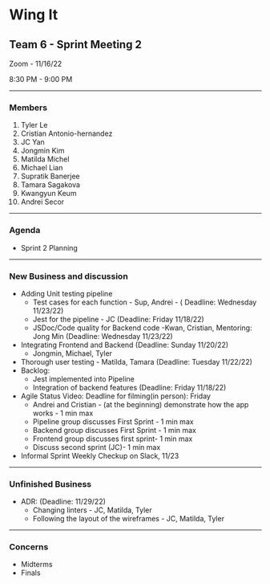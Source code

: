 # Wing It

## Team 6 - Sprint Meeting 2

Zoom - 11/16/22

8:30 PM - 9:00 PM

<hr>

### Members

1. Tyler Le
2. Cristian Antonio-hernandez
3. JC Yan
4. Jongmin Kim
5. Matilda Michel
6. Michael Lian
7. Supratik Banerjee 
8. Tamara Sagakova
9. Kwangyun Keum 
10. Andrei Secor

<hr>

### Agenda 
- Sprint 2 Planning

<hr>

### New Business and discussion
- Adding Unit testing pipeline
  - Test cases for each function - Sup, Andrei - ( Deadline: Wednesday 11/23/22)
  - Jest for the pipeline - JC (Deadline: Friday 11/18/22)
  - JSDoc/Code quality for Backend code -Kwan, Cristian, Mentoring: Jong Min (Deadline: Wednesday 11/23/22)
- Integrating Frontend and Backend (Deadline: Sunday 11/20/22)
  - Jongmin, Michael, Tyler
- Thorough user testing - Matilda, Tamara (Deadline: Tuesday 11/22/22)
- Backlog:
  - Jest implemented into Pipeline
  - Integration of backend features (Deadline: Friday 11/18/22)
- Agile Status Video: Deadline for filming(in person): Friday
  - Andrei and Cristian - (at the beginning) demonstrate how the app works - 1 min max
  - Pipeline group discusses First Sprint - 1 min max
  - Backend group discusses First Sprint - 1 min max
  - Frontend group discusses first sprint- 1 min max
  - Discuss second sprint (JC)- 1 min max 
- Informal Sprint Weekly Checkup on Slack, 11/23

<hr>

### Unfinished Business
- ADR: (Deadline: 11/29/22)
  - Changing linters - JC, Matilda, Tyler
  - Following the layout of the wireframes - JC, Matilda, Tyler

<hr>

### Concerns
- Midterms
- Finals